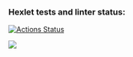 ### Hexlet tests and linter status:
[![Actions Status](https://github.com/Romanavr/python-project-49/actions/workflows/hexlet-check.yml/badge.svg)](https://github.com/Romanavr/python-project-49/actions)

<a href="https://codeclimate.com/github/Romanavr/python-project-49/maintainability"><img src="https://api.codeclimate.com/v1/badges/19c3718494e3f041d781/maintainability" /></a>